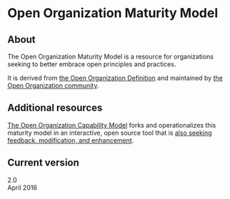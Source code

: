 # Open Organization Maturity Model

## About

The Open Organization Maturity Model is a resource for organizations seeking to better embrace open principles and practices.

It is derived from [the Open Organization Definition](https://github.com/open-organization-ambassadors/open-org-definition) and maintained by [the Open Organization community](www.theopenorganization.org).

## Additional resources

[The Open Organization Capability Model](https://www.ready-to-innovate.com/openorg/) forks and operationalizes this maturity model in an interactive, open source tool that is [also seeking feedback, modification, and enhancement](https://github.com/redhat-cop/open-organization).

## Current version

2.0  
April 2016